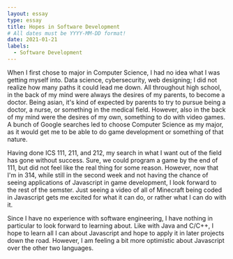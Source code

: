 ```yaml
---
layout: essay
type: essay
title: Hopes in Software Development
# All dates must be YYYY-MM-DD format!
date: 2021-01-21
labels:
  - Software Development
---
```


When I first chose to major in Computer Science, I had no idea what I was getting myself into. Data science, cybersecurity, web designing; I did not realize how many paths it could lead me down. All throughout high school, in the back of my mind were always the desires of my parents, to become a doctor. Being asian, it's kind of expected by parents to try to pursue being a doctor, a nurse, or something in the medical field. However, also in the back of my mind were the desires of my own, something to do with video games. A bunch of Google searches led to choose Computer Science as my major, as it would get me to be able to do game development or something of that nature. 

Having done ICS 111, 211, and 212, my search in what I want out of the field has gone without success. Sure, we could program a game by the end of 111, but did not feel like the real thing for some reason. However, now that I'm in 314, while still in the second week and not having the chance of seeing applications of Javascript in game development, I look forward to the rest of the semster. Just seeing a video of all of Minecraft being coded in Javascript gets me excited for what it can do, or rather what I can do with it.

Since I have no experience with software engineering, I have nothing in particular to look forward to learning about. Like with Java and C/C++, I hope to learn all I can about Javascript and hope to apply it in later projects down the road. However, I am feeling a bit more optimistic about Javascript over the other two languages. 
